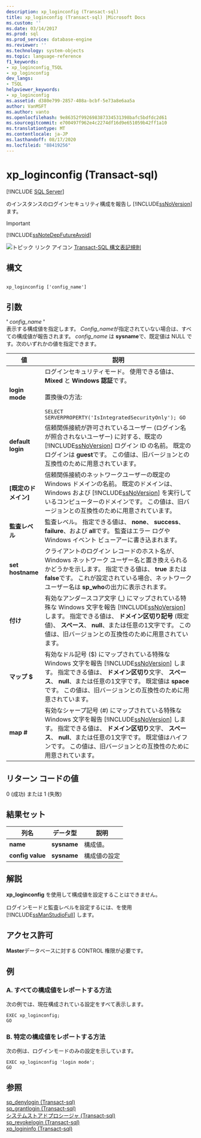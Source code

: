 ```yaml
---
description: xp_loginconfig (Transact-sql)
title: xp_loginconfig (Transact-sql) |Microsoft Docs
ms.custom: ''
ms.date: 03/14/2017
ms.prod: sql
ms.prod_service: database-engine
ms.reviewer: ''
ms.technology: system-objects
ms.topic: language-reference
f1_keywords:
- xp_loginconfig_TSQL
- xp_loginconfig
dev_langs:
- TSQL
helpviewer_keywords:
- xp_loginconfig
ms.assetid: d380e799-2857-408a-bcbf-5e73a8e6aa5a
author: VanMSFT
ms.author: vanto
ms.openlocfilehash: 9e86352f992698387334531398bafc5bdfdc2d61
ms.sourcegitcommit: e700497f962e4c2274df16d9e651059b42ff1a10
ms.translationtype: MT
ms.contentlocale: ja-JP
ms.lasthandoff: 08/17/2020
ms.locfileid: "88419256"
---
```

# <a name="xp_loginconfig-transact-sql"></a>xp_loginconfig (Transact-sql)
[!INCLUDE [SQL Server](../../includes/applies-to-version/sqlserver.md)]

  のインスタンスのログインセキュリティ構成を報告し [!INCLUDE[ssNoVersion](../../includes/ssnoversion-md.md)] ます。  
  
> [!IMPORTANT]  
>  [!INCLUDE[ssNoteDepFutureAvoid](../../includes/ssnotedepfutureavoid-md.md)]  
  
 ![トピック リンク アイコン](../../database-engine/configure-windows/media/topic-link.gif "トピック リンク アイコン") [Transact-SQL 構文表記規則](../../t-sql/language-elements/transact-sql-syntax-conventions-transact-sql.md)  
  
## <a name="syntax"></a>構文  
  
```  
  
xp_loginconfig ['config_name']  
```  
  
## <a name="arguments"></a>引数  
 **'** *config_name* **'**  
 表示する構成値を指定します。 *Config_name*が指定されていない場合は、すべての構成値が報告されます。 *config_name* は **sysname**で、既定値は NULL です。次のいずれかの値を指定できます。  
  
|値|説明|  
|-----------|-----------------|  
|**login mode**|ログインセキュリティモード。 使用できる値は、 **Mixed** と **Windows 認証**です。<br /><br /> 置換後の方法:<br /><br /> `SELECT SERVERPROPERTY('IsIntegratedSecurityOnly'); GO`|  
|**default login**|信頼関係接続が許可されているユーザー (ログイン名が照合されないユーザー) に対する、既定の [!INCLUDE[ssNoVersion](../../includes/ssnoversion-md.md)] ログイン ID の名前。 既定のログインは **guest**です。 この値は、旧バージョンとの互換性のために用意されています。|  
|**[既定のドメイン]**|信頼関係接続のネットワークユーザーの既定の Windows ドメインの名前。 既定のドメインは、Windows および [!INCLUDE[ssNoVersion](../../includes/ssnoversion-md.md)] を実行しているコンピューターのドメインです。 この値は、旧バージョンとの互換性のために用意されています。|  
|**監査レベル**|監査レベル。 指定できる値は、 **none**、 **success**、 **failure**、および **all**です。 監査はエラー ログや Windows イベント ビューアーに書き込まれます。|  
|**set hostname**|クライアントのログイン レコードのホスト名が、Windows ネットワーク ユーザー名と置き換えられるかどうかを示します。 指定できる値は、 **true** または **false**です。 これが設定されている場合、ネットワークユーザー名は **sp_who**の出力に表示されます。|  
|**付け**|有効なアンダースコア文字 (_) にマップされている特殊な Windows 文字を報告 [!INCLUDE[ssNoVersion](../../includes/ssnoversion-md.md)] します。 指定できる値は、 **ドメイン区切り記号** (既定値)、 **スペース**、 **null**、または任意の1文字です。 この値は、旧バージョンとの互換性のために用意されています。|  
|**マップ $**|有効なドル記号 ($) にマップされている特殊な Windows 文字を報告 [!INCLUDE[ssNoVersion](../../includes/ssnoversion-md.md)] します。 指定できる値は、 **ドメイン区切り**文字、 **スペース**、 **null**、または任意の1文字です。 既定値は **space**です。 この値は、旧バージョンとの互換性のために用意されています。|  
|**map #**|有効なシャープ記号 (#) にマップされている特殊な Windows 文字を報告 [!INCLUDE[ssNoVersion](../../includes/ssnoversion-md.md)] します。 指定できる値は、 **ドメイン区切り**文字、 **スペース**、 **null**、または任意の1文字です。 既定値はハイフンです。 この値は、旧バージョンとの互換性のために用意されています。|  
  
## <a name="return-code-values"></a>リターン コードの値  
 0 (成功) または 1 (失敗)  
  
## <a name="result-sets"></a>結果セット  
  
|列名|データ型|説明|  
|-----------------|---------------|-----------------|  
|**name**|**sysname**|構成値。|  
|**config value**|**sysname**|構成値の設定|  
  
## <a name="remarks"></a>解説  
 **xp_loginconfig** を使用して構成値を設定することはできません。  
  
 ログインモードと監査レベルを設定するには、を使用 [!INCLUDE[ssManStudioFull](../../includes/ssmanstudiofull-md.md)] します。  
  
## <a name="permissions"></a>アクセス許可  
 **Master**データベースに対する CONTROL 権限が必要です。  
  
## <a name="examples"></a>例  
  
### <a name="a-how-to-report-all-configuration-values"></a>A. すべての構成値をレポートする方法  
 次の例では、現在構成されている設定をすべて表示します。  
  
```  
EXEC xp_loginconfig;  
GO  
```  
  
### <a name="b-how-to-report-a-specific-configuration-value"></a>B. 特定の構成値をレポートする方法  
 次の例は、ログインモードのみの設定を示しています。  
  
```  
EXEC xp_loginconfig 'login mode';  
GO  
```  
  
## <a name="see-also"></a>参照  
 [sp_denylogin &#40;Transact-sql&#41;](../../relational-databases/system-stored-procedures/sp-denylogin-transact-sql.md)   
 [sp_grantlogin &#40;Transact-sql&#41;](../../relational-databases/system-stored-procedures/sp-grantlogin-transact-sql.md)   
 [システムストアドプロシージャ &#40;Transact-sql&#41;](../../relational-databases/system-stored-procedures/system-stored-procedures-transact-sql.md)   
 [sp_revokelogin &#40;Transact-sql&#41;](../../relational-databases/system-stored-procedures/sp-revokelogin-transact-sql.md)   
 [xp_logininfo &#40;Transact-sql&#41;](../../relational-databases/system-stored-procedures/xp-logininfo-transact-sql.md)  
  
  
